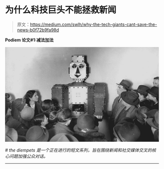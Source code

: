 # 为什么科技巨头不能拯救新闻

> 原文：<https://medium.com/swlh/why-the-tech-giants-cant-save-the-news-b0f72b9fa98d>

**Podiem 论文#1:减法加法**

![](img/dd8a3f3f5567b2cd0dcac6c98f6381e5.png)

*# the diempets 是一个正在进行的短文系列，旨在围绕新闻和社交媒体交叉的核心问题加强公众对话。*

__________________________________________________________________